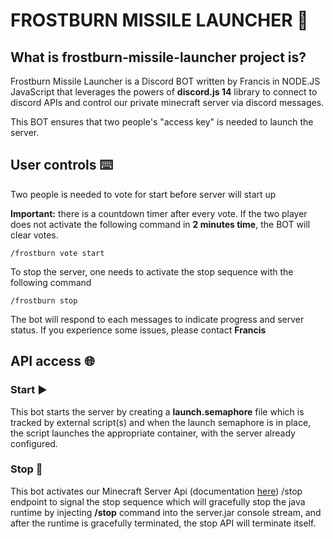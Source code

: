 # FROSTBURN MISSILE LAUNCHER 🤖
## What is frostburn-missile-launcher project is?
Frostburn Missile Launcher is a Discord BOT written by Francis in NODE.JS JavaScript that leverages the powers of **discord.js 14** library to connect to discord APIs and control our private minecraft server via discord messages.

This BOT ensures that two people's "access key" is needed to launch the server. 
 ## User controls ⌨️
 Two people is needed to vote for start before server will start up

**Important:** there is a countdown timer after every vote. If the two player does not activate the following command in **2 minutes time**, the BOT will clear votes.

```
/frostburn vote start
```

To stop the server, one needs to activate the stop sequence with the following command

```
/frostburn stop
```

The bot will respond to each messages to indicate progress and server status. If you experience some issues, please contact **Francis**

## API access 🌐

### Start ▶️
This bot starts the server by creating a **launch.semaphore** file which is tracked by external script(s) and when the launch semaphore is in place, the script launches the appropriate container, with the server already configured.

### Stop 🛑
This bot activates our Minecraft Server Api (documentation [here](../API/endpoints.md)) /stop endpoint to signal the stop sequence which will gracefully stop the java runtime  by injecting **/stop** command into the server.jar console stream, and after the runtime is gracefully terminated, the stop API will terminate itself.